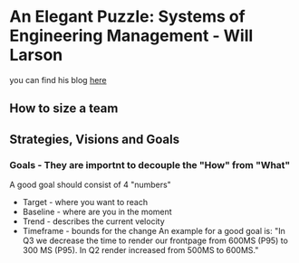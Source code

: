 # An Elegant Puzzle: Systems of Engineering Management - Will Larson
you can find his blog [here](https://lethain.com/)
## How to size a team

## Strategies, Visions and Goals
### Goals - They are importnt to decouple the "How" from "What"
A good goal should consist of 4 "numbers"
- Target - where you want to reach 
- Baseline - where are you in the moment
- Trend - describes the current velocity
- Timeframe - bounds for the change
An example for a good goal is: "In Q3 we decrease the time to render our frontpage from 600MS (P95) to 300 MS (P95). In Q2 render increased from 500MS to 600MS."


